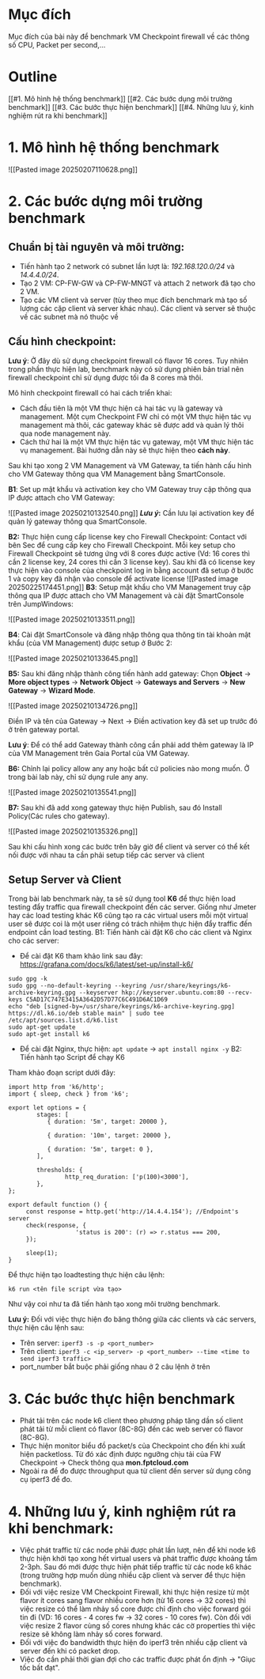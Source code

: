 # Mục đích 

Mục đích của bài này để benchmark VM Checkpoint firewall về các thông số CPU, Packet per second,...
# Outline

   [[#1. Mô hình hệ thống benchmark]]
   [[#2. Các bước dụng môi trường benchmark]]
   [[#3. Các bước thực hiện benchmark]]
   [[#4. Những lưu ý, kinh nghiệm rút ra khi benchmark]]
# 1. Mô hình hệ thống benchmark

![[Pasted image 20250207110628.png]]
# 2. Các bước dựng môi trường benchmark 
## Chuẩn bị tài nguyên và môi trường:

- Tiến hành tạo 2 network có subnet lần lượt là: *192.168.120.0/24* và *14.4.4.0/24*.
- Tạo 2 VM: CP-FW-GW và CP-FW-MNGT và attach 2 network đã tạo cho 2 VM.
- Tạo các VM client và server (tùy theo mục đích benchmark mà tạo số lượng các cặp client và server khác nhau). Các client và server sẽ thuộc về các subnet mà nó thuộc về
## Cấu hình checkpoint:

**Lưu ý**: Ở đây dù sử dụng checkpoint firewall có flavor 16 cores. Tuy nhiên trong phần thực hiện lab, benchmark này có sử dụng phiên bản trial nên firewall checkpoint chỉ sử dụng được tối đa 8 cores mà thôi.  

Mô hình checkpoint firewall có hai cách triển khai:
- Cách đầu tiên là một VM thực hiện cả hai tác vụ là gateway và management. Một cụm Checkpoint FW chỉ có một VM thực hiện tác vụ management mà thôi, các gateway khác sẽ được add và quản lý thôi qua node management này.
- Cách thứ hai là một VM thực hiện tác vụ gateway, một VM thực hiện tác vụ management. Bài hướng dẫn này sẽ thực hiện theo **cách này**.

Sau khi tạo xong 2 VM Management và VM Gateway, ta tiến hành cấu hình cho VM Gateway thông qua VM Management bằng SmartConsole. 

**B1**: Set up mật khẩu và activation key cho VM Gateway truy cập thông qua IP được attach cho VM Gateway:

![[Pasted image 20250210132540.png]]
***Lưu ý*:** Cần lưu lại activation key để quản lý gateway thông qua SmartConsole.

**B2:** Thực hiện cung cấp license key cho Firewall Checkpoint: 
Contact với bên Sec để cung cấp key cho Firewall Checkpoint. Mỗi key setup cho Firewall Checkpoint sẽ tương ứng với 8 cores được active (Vd: 16 cores thì cần 2 license key, 24 cores thì cần 3 license key). Sau khi đã có license key thực hiện vào console của checkpoint log in bằng account đã setup ở bước 1 và copy key đã nhận vào console để activate license
![[Pasted image 20250225174451.png]]
**B3**: Setup mật khẩu cho VM Management truy cập thông qua IP được attach cho VM Management và cài đặt SmartConsole trên JumpWindows:

![[Pasted image 20250210133511.png]]

**B4**: Cài đặt SmartConsole và đăng nhập thông qua thông tin tài khoản mật khẩu (của VM Management) được setup ở Bước 2:

![[Pasted image 20250210133645.png]]

**B5:** Sau khi đăng nhập thành công tiến hành add gateway: 
Chọn **Object** -> **More object types** -> **Network Object** -> **Gateways and Servers** -> **New Gateway** -> **Wizard Mode**.

![[Pasted image 20250210134726.png]]

Điền IP và tên của Gateway -> Next -> Điền activation key đã set up trước đó ở trên gateway portal.

**Lưu ý**: Để có thể add Gateway thành công cần phải add thêm gateway là IP của VM Management trên Gaia Portal của VM Gateway.

**B6:** Chỉnh lại policy allow any any hoặc bất cứ policies nào mong muốn. Ở trong bài lab này, chỉ sử dụng rule any any.

![[Pasted image 20250210135541.png]]

**B7:** Sau khi đã add xong gateway thực hiện Publish, sau đó Install Policy(Các rules cho gateway). 

![[Pasted image 20250210135326.png]]

Sau khi cấu hình xong các bước trên bây giờ để client và server có thể kết nối được với nhau ta cần phải setup tiếp các server và client

## Setup Server và Client

Trong bài lab benchmark này, ta sẽ sử dụng tool **K6** để thực hiện load testing đẩy traffic qua firewall checkpoint đến các server. Giống như Jmeter hay các load testing khác K6 cũng tạo ra các virtual users mỗi một virtual user sẽ được coi là một user riêng có trách nhiệm thực hiện đẩy traffic đến endpoint cần load testing. 
B1: Tiến hành cài đặt K6 cho các client và Nginx cho các server:
-   Để cài đặt K6 tham khảo link sau đây: https://grafana.com/docs/k6/latest/set-up/install-k6/

```
sudo gpg -k
sudo gpg --no-default-keyring --keyring /usr/share/keyrings/k6-archive-keyring.gpg --keyserver hkp://keyserver.ubuntu.com:80 --recv-keys C5AD17C747E3415A3642D57D77C6C491D6AC1D69
echo "deb [signed-by=/usr/share/keyrings/k6-archive-keyring.gpg] https://dl.k6.io/deb stable main" | sudo tee /etc/apt/sources.list.d/k6.list
sudo apt-get update
sudo apt-get install k6
```

-  Để cài đặt Nginx, thực hiện:  `apt update` -> `apt install nginx -y`
B2: Tiến hành tạo Script để chạy K6 

Tham khảo đoạn script dưới đây:

```
import http from 'k6/http';
import { sleep, check } from 'k6';

export let options = {
        stages: [
           { duration: '5m', target: 20000 },

           { duration: '10m', target: 20000 },

           { duration: '5m', target: 0 },
        ],

        thresholds: {
                http_req_duration: ['p(100)<3000'],
        },
};

export default function () {
     const response = http.get('http://14.4.4.154'); //Endpoint's server
     check(response, {
                   'status is 200': (r) => r.status === 200,
     });

     sleep(1);
}
```

Để thực hiện tạo loadtesting thực hiện câu lệnh:
```
k6 run <tên file script vừa tạo>
```

Như vậy coi như ta đã tiến hành tạo xong môi trường benchmark.

**Lưu ý:** Đối với việc thực hiện đo băng thông giữa các clients và các servers, thực hiện câu lệnh sau:
- Trên server: `iperf3 -s -p <port_number>`
- Trên client: `iperf3 -c <ip_server> -p <port_number> --time <time to send iperf3 traffic>`
- port_number bắt buộc phải giống nhau ở 2 câu lệnh ở trên 
# 3. Các bước thực hiện benchmark

- Phát tải trên các node k6 client theo phương pháp tăng dần số client phát tải từ mỗi client có flavor (8C-8G) đến các web server có flavor (8C-8G).
- Thực hiện monitor biểu đồ packet/s của Checkpoint cho đến khi xuất hiện packetloss. Từ đó xác định được ngưỡng chịu tải của FW Checkpoint -> Check thông qua **mon.fptcloud.com**
- Ngoài ra để đo được throughput qua từ client đến server sử dụng công cụ iperf3 để đo.
# 4. Những lưu ý, kinh nghiệm rút ra khi benchmark:

- Việc phát traffic từ các node phải được phát lần lượt, nên để khi node k6 thực hiện khởi tạo xong hết virtual users và phát traffic được khoảng tầm 2-3ph. Sau đó mới được thực hiện phát tiếp traffic từ các node k6 khác (trong trường hợp muốn dùng nhiều cặp client và server để thực hiện benchmark).
- Đối với việc resize VM Checkpoint Firewall, khi thực hiện resize từ một flavor ít cores sang flavor nhiều core hơn (từ 16 cores -> 32 cores) thì việc resize có thể làm nhảy số core được chỉ định cho việc forward gói tin đi (VD: 16 cores - 4 cores fw -> 32 cores - 10 cores fw). Còn đối với việc resize 2 flavor cùng số cores nhưng khác các cờ properties thì việc resize sẽ không làm nhảy số cores forward.
- Đối với việc đo bandwidth thực hiện đo iperf3 trên nhiều cặp client và server đến khi có packet drop.
- Việc đo cần phải thời gian đợi cho các traffic được phát ổn định -> "Giục tốc bất đạt".